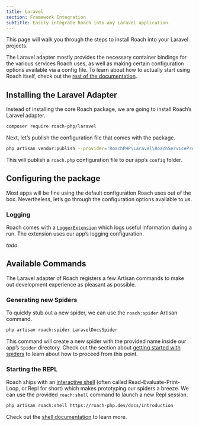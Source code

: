 ```yaml
---
title: Laravel
section: Framework Integration
subtitle: Easily integrate Roach into any Laravel application.
---
```


This page will walk you through the steps to install Roach into your Laravel projects.

The Laravel adapter mostly provides the necessary container bindings for the various services Roach uses, as well as making certain configuration options available via a config file. To learn about how to actually start using Roach itself, check out the [rest of the documentation](/docs/spiders).

## Installing the Laravel Adapter

Instead of installing the core Roach package, we are going to install Roach’s Laravel adapter.

<CodeBlock>

```bash
composer require roach-php/laravel
```

</CodeBlock>

Next, let’s publish the configuration file that comes with the package.

<CodeBlock>

```bash
php artisan vendor:publish --provider='RoachPHP\Laravel\RoachServiceProvider'
```

</CodeBlock>

This will publish a `roach.php` configuration file to our app’s `config` folder.

## Configuring the package

Most apps will be fine using the default configuration Roach uses out of the box. Nevertheless, let’s go through the configuration options available to us.

### Logging

Roach comes with a [`LoggerExtension`](/docs/extensions#logging) which logs useful information during a run. The extension uses our app’s logging configuration.

_todo_

## Available Commands

The Laravel adapter of Roach registers a few Artisan commands to make out development experience as pleasant as possible.

### Generating new Spiders

To quickly stub out a new spider, we can use the `roach:spider` Artisan command.

<CodeBlock>

```bash
php artisan roach:spider LaravelDocsSpider
```

</CodeBlock>

This command will create a new spider with the provided name inside our app’s `Spider` directory. Check out the section about [getting started with spiders](/docs/spiders) to learn about how to proceed from this point.

### Starting the REPL

Roach ships with an [interactive shell](/docs/repl) (often called Read-Evaluate-Print-Loop, or Repl for short) which makes prototyping our spiders a breeze. We can use the provided `roach:shell` command to launch a new Repl session.

<CodeBlock>

```bash
php artisan roach:shell https://roach-php.dev/docs/introduction
```

</CodeBlock>

Check out the [shell documentation](/docs/repl) to learn more.